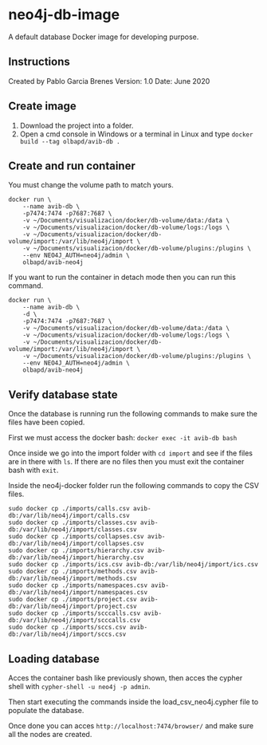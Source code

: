# neo4j-db-image
A default database Docker image for developing purpose.

## Instructions
Created by Pablo Garcia Brenes
Version: 1.0
Date: June 2020

## Create image 
1. Download the project into a folder.
2. Open a cmd console in Windows or a terminal in Linux and type `docker build --tag olbapd/avib-db .`

## Create and run container
You must change the volume path to match yours.

```
docker run \
    --name avib-db \
    -p7474:7474 -p7687:7687 \
    -v ~/Documents/visualizacion/docker/db-volume/data:/data \
    -v ~/Documents/visualizacion/docker/db-volume/logs:/logs \
    -v ~/Documents/visualizacion/docker/db-volume/import:/var/lib/neo4j/import \
    -v ~/Documents/visualizacion/docker/db-volume/plugins:/plugins \
    --env NEO4J_AUTH=neo4j/admin \
    olbapd/avib-neo4j
```

If you want to run the container in detach mode then you can run this command.

```
docker run \
    --name avib-db \
    -d \
    -p7474:7474 -p7687:7687 \
    -v ~/Documents/visualizacion/docker/db-volume/data:/data \
    -v ~/Documents/visualizacion/docker/db-volume/logs:/logs \
    -v ~/Documents/visualizacion/docker/db-volume/import:/var/lib/neo4j/import \
    -v ~/Documents/visualizacion/docker/db-volume/plugins:/plugins \
    --env NEO4J_AUTH=neo4j/admin \
    olbapd/avib-neo4j
```

## Verify database state 

Once the database is running run the following commands to make sure the files have been copied.

First we must access the docker bash:
`docker exec -it avib-db bash`


Once inside we go into the import folder with `cd import` and see if the files are in there with `ls`. If there are no files then you must exit the container bash with `exit`.

Inside the neo4j-docker folder run the following commands to copy the CSV files.

```
sudo docker cp ./imports/calls.csv avib-db:/var/lib/neo4j/import/calls.csv
sudo docker cp ./imports/classes.csv avib-db:/var/lib/neo4j/import/classes.csv
sudo docker cp ./imports/collapses.csv avib-db:/var/lib/neo4j/import/collapses.csv
sudo docker cp ./imports/hierarchy.csv avib-db:/var/lib/neo4j/import/hierarchy.csv
sudo docker cp ./imports/ics.csv avib-db:/var/lib/neo4j/import/ics.csv
sudo docker cp ./imports/methods.csv avib-db:/var/lib/neo4j/import/methods.csv
sudo docker cp ./imports/namespaces.csv avib-db:/var/lib/neo4j/import/namespaces.csv
sudo docker cp ./imports/project.csv avib-db:/var/lib/neo4j/import/project.csv
sudo docker cp ./imports/scccalls.csv avib-db:/var/lib/neo4j/import/scccalls.csv
sudo docker cp ./imports/sccs.csv avib-db:/var/lib/neo4j/import/sccs.csv
```
## Loading database

Acces the container bash like previously shown, then acces the cypher shell with `cypher-shell -u neo4j -p admin`.

Then start executing the commands inside the load_csv_neo4j.cypher file to populate the database. 

Once done you can acces `http://localhost:7474/browser/` and make sure all the nodes are created. 
